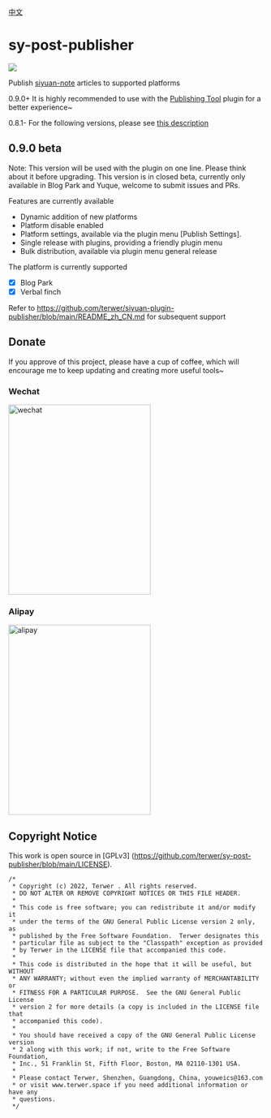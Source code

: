 [中文](README_zh_CN.md)

# sy-post-publisher

![](https://img1.terwer.space/api/public/202212181125714.png)

Publish [siyuan-note](https://github.com/siyuan-note/siyuan) articles to supported platforms

0.9.0+ It is highly recommended to use with the [Publishing Tool](https://github.com/terwer/siyuan-plugin-publisher) plugin for a better experience~

0.8.1- For the following versions, please see [this description](./README_0_8_1_zh_CN.md)

## 0.9.0 beta

Note: This version will be used with the plugin on one line. Please think about it before upgrading. This version is in closed beta, currently only available in Blog Park and Yuque, welcome to submit issues and PRs.

Features are currently available

- Dynamic addition of new platforms
- Platform disable enabled
- Platform settings, available via the plugin menu [Publish Settings].
- Single release with plugins, providing a friendly plugin menu
- Bulk distribution, available via plugin menu general release

The platform is currently supported

- [X] Blog Park
- [X] Verbal finch

Refer to https://github.com/terwer/siyuan-plugin-publisher/blob/main/README_zh_CN.md for subsequent support

## Donate

If you approve of this project, please have a cup of coffee, which will encourage me to keep updating and creating more useful tools~

### Wechat

<div>
<img src="https://static-rs-terwer.oss-cn-beijing.aliyuncs.com/donate/wechat.jpg" alt="wechat" style="width:280px;height:375px;" />
</div>

### Alipay

<div>
<img src="https://static-rs-terwer.oss-cn-beijing.aliyuncs.com/donate/alipay.jpg" alt="alipay" style="width:280px;height:375px;" />
</div>

## Copyright Notice

This work is open source in [GPLv3] (https://github.com/terwer/sy-post-publisher/blob/main/LICENSE).

```
/*
 * Copyright (c) 2022, Terwer . All rights reserved.
 * DO NOT ALTER OR REMOVE COPYRIGHT NOTICES OR THIS FILE HEADER.
 *
 * This code is free software; you can redistribute it and/or modify it
 * under the terms of the GNU General Public License version 2 only, as
 * published by the Free Software Foundation.  Terwer designates this
 * particular file as subject to the "Classpath" exception as provided
 * by Terwer in the LICENSE file that accompanied this code.
 *
 * This code is distributed in the hope that it will be useful, but WITHOUT
 * ANY WARRANTY; without even the implied warranty of MERCHANTABILITY or
 * FITNESS FOR A PARTICULAR PURPOSE.  See the GNU General Public License
 * version 2 for more details (a copy is included in the LICENSE file that
 * accompanied this code).
 *
 * You should have received a copy of the GNU General Public License version
 * 2 along with this work; if not, write to the Free Software Foundation,
 * Inc., 51 Franklin St, Fifth Floor, Boston, MA 02110-1301 USA.
 *
 * Please contact Terwer, Shenzhen, Guangdong, China, youweics@163.com
 * or visit www.terwer.space if you need additional information or have any
 * questions.
 */
```


